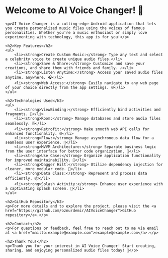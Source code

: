 <!DOCTYPE html>
<html lang="en">
<head>
    <meta charset="UTF-8">
    <meta name="viewport" content="width=device-width, initial-scale=1.0">
    <title>AI Voice Changer</title>
</head>
<body>
    <h1>Welcome to AI Voice Changer! 🚀</h1>
    
    <p>AI Voice Changer is a cutting-edge Android application that lets you create personalized music files using the voices of famous personalities. Whether you're a music enthusiast or simply love experimenting with technology, this app is for you!</p>

    <h2>Key Features</h2>
    <ul>
        <li><strong>Create Custom Music:</strong> Type any text and select a celebrity voice to create unique audio files.</li>
        <li><strong>Save & Share:</strong> Customize and save your creations, and share them with friends and family. 🎶</li>
        <li><strong>Listen Anytime:</strong> Access your saved audio files anytime, anywhere. 🎧</li>
        <li><strong>Web Access:</strong> Easily navigate to any web page of your choice directly from the app settings. 🌐</li>
    </ul>

    <h2>Technologies Used</h2>
    <ul>
        <li><strong>ViewBinding:</strong> Efficiently bind activities and fragments. 📱</li>
        <li><strong>Room:</strong> Manage databases and store audio files seamlessly. 🗄️</li>
        <li><strong>Retrofit:</strong> Make smooth web API calls for enhanced functionality. 🌐</li>
        <li><strong>Flow:</strong> Manage asynchronous data flow for a seamless user experience. 🌊</li>
        <li><strong>MVVM Architecture:</strong> Separate business logic from the user interface for better code organization. 🧩</li>
        <li><strong>Use Case:</strong> Organize application functionality for improved maintainability. 📝</li>
        <li><strong>Dagger Hilt:</strong> Utilize dependency injection for cleaner, more modular code. 🔧</li>
        <li><strong>Data Class:</strong> Represent and process data efficiently. 📦</li>
        <li><strong>Splash Activity:</strong> Enhance user experience with a captivating splash screen. 🚀</li>
    </ul>

    <h2>GitHub Repository</h2>
    <p>For more details and to explore the project, please visit the <a href="https://github.com/oznurdemir/AIVoiceChanger">GitHub repository</a>.</p>

    <h2>Contact</h2>
    <p>For questions or feedback, feel free to reach out to me via email at <a href="mailto:example@example.com">example@example.com</a>.</p>

    <h2>Thank You!</h2>
    <p>Thank you for your interest in AI Voice Changer! Start creating, sharing, and enjoying personalized audio files today! 🎉</p>
</body>
</html>
